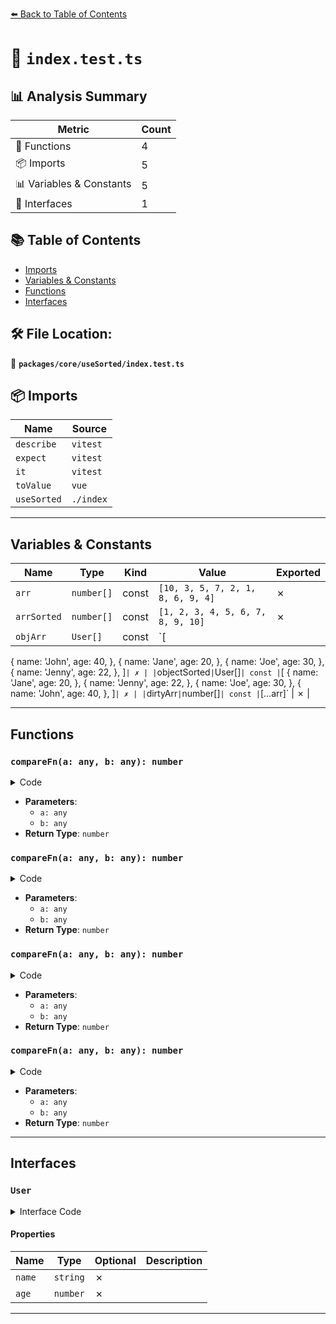 [⬅️ Back to Table of Contents](../../../index.md)

# 📄 `index.test.ts`

## 📊 Analysis Summary

| Metric | Count |
|--------|-------|
| 🔧 Functions | 4 |
| 📦 Imports | 5 |
| 📊 Variables & Constants | 5 |
| 📐 Interfaces | 1 |

## 📚 Table of Contents

- [Imports](#imports)
- [Variables & Constants](#variables-constants)
- [Functions](#functions)
- [Interfaces](#interfaces)

## 🛠️ File Location:
📂 **`packages/core/useSorted/index.test.ts`**

## 📦 Imports

| Name | Source |
|------|--------|
| `describe` | `vitest` |
| `expect` | `vitest` |
| `it` | `vitest` |
| `toValue` | `vue` |
| `useSorted` | `./index` |


---

## Variables & Constants

| Name | Type | Kind | Value | Exported |
|------|------|------|-------|----------|
| `arr` | `number[]` | const | `[10, 3, 5, 7, 2, 1, 8, 6, 9, 4]` | ✗ |
| `arrSorted` | `number[]` | const | `[1, 2, 3, 4, 5, 6, 7, 8, 9, 10]` | ✗ |
| `objArr` | `User[]` | const | `[
  {
    name: 'John',
    age: 40,
  },
  {
    name: 'Jane',
    age: 20,
  },
  {
    name: 'Joe',
    age: 30,
  },
  {
    name: 'Jenny',
    age: 22,
  },
]` | ✗ |
| `objectSorted` | `User[]` | const | `[
  {
    name: 'Jane',
    age: 20,
  },
  {
    name: 'Jenny',
    age: 22,
  },
  {
    name: 'Joe',
    age: 30,
  },
  {
    name: 'John',
    age: 40,
  },
]` | ✗ |
| `dirtyArr` | `number[]` | const | `[...arr]` | ✗ |


---

## Functions

### `compareFn(a: any, b: any): number`

<details><summary>Code</summary>

```ts
(a, b) => a.age - b.age
```
</details>

- **Parameters**:
  - `a: any`
  - `b: any`
- **Return Type**: `number`
### `compareFn(a: any, b: any): number`

<details><summary>Code</summary>

```ts
(a, b) => a.age - b.age
```
</details>

- **Parameters**:
  - `a: any`
  - `b: any`
- **Return Type**: `number`
### `compareFn(a: any, b: any): number`

<details><summary>Code</summary>

```ts
(a, b) => a.age - b.age
```
</details>

- **Parameters**:
  - `a: any`
  - `b: any`
- **Return Type**: `number`
### `compareFn(a: any, b: any): number`

<details><summary>Code</summary>

```ts
(a, b) => a.age - b.age
```
</details>

- **Parameters**:
  - `a: any`
  - `b: any`
- **Return Type**: `number`

---

## Interfaces

### `User`

<details><summary>Interface Code</summary>

```ts
interface User {
  name: string
  age: number
}
```
</details>

#### Properties

| Name | Type | Optional | Description |
|------|------|----------|-------------|
| `name` | `string` | ✗ |  |
| `age` | `number` | ✗ |  |


---